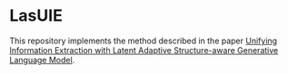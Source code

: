 # LasUIE
This repository implements the method described in the paper [Unifying Information Extraction with Latent Adaptive Structure-aware Generative Language Model]().
